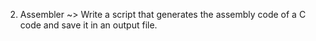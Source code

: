 2. Assembler ~> Write a script that generates the assembly code of a C code and save it in an output file.
